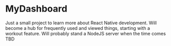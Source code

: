 # MyDashboard
Just a small project to learn more about React Native development.
Will become a hub for frequently used and viewed things, starting with a workout feature.
Will probably stand a NodeJS server when the time comes TBD

